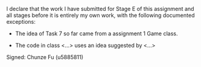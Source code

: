 I declare that the work I have submitted for Stage E of this assignment and all stages before it is entirely my own work, with the
following documented exceptions:

* The idea of Task 7 so far came from a assignment 1 Game class. 

* The code in class <...> uses an idea suggested by <...>

Signed: Chunze Fu (u5885811)
